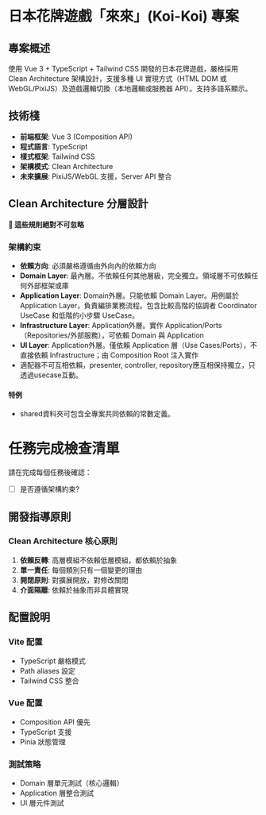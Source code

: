 # 日本花牌遊戲「來來」(Koi-Koi) 專案

## 專案概述

使用 Vue 3 + TypeScript + Tailwind CSS 開發的日本花牌遊戲，嚴格採用 Clean Architecture 架構設計，支援多種 UI 實現方式（HTML DOM 或 WebGL/PixiJS）及遊戲邏輯切換（本地邏輯或服務器 API）。支持多語系顯示。

## 技術棧

- **前端框架**: Vue 3 (Composition API)
- **程式語言**: TypeScript
- **樣式框架**: Tailwind CSS
- **架構模式**: Clean Architecture
- **未來擴展**: PixiJS/WebGL 支援，Server API 整合

## Clean Architecture 分層設計

**🚨 這些規則絕對不可忽略**

### 架構約束

- **依賴方向**: 必須嚴格遵循由外向內的依賴方向
- **Domain Layer**: 最內層。不依賴任何其他層級，完全獨立。領域層不可依賴任何外部框架或庫
- **Application Layer**: Domain外層。只能依賴 Domain Layer。用例屬於 Application Layer，負責編排業務流程。包含比較高階的協調者 Coordinator UseCase 和低階的小步驟 UseCase。
- **Infrastructure Layer**: Application外層。實作 Application/Ports（Repositories/外部服務），可依賴 Domain 與 Application
- **UI Layer**: Application外層。僅依賴 Application 層（Use Cases/Ports），不直接依賴 Infrastructure；由 Composition Root 注入實作
- 適配器不可互相依賴，presenter, controller, repository應互相保持獨立，只透過usecase互動。

#### 特例

- shared資料夾可包含全專案共同依賴的常數定義。

# 任務完成檢查清單

請在完成每個任務後確認：

- [ ] 是否遵循架構約束?

## 開發指導原則

### Clean Architecture 核心原則

1. **依賴反轉**: 高層模組不依賴低層模組，都依賴於抽象
2. **單一責任**: 每個類別只有一個變更的理由
3. **開閉原則**: 對擴展開放，對修改關閉
4. **介面隔離**: 依賴於抽象而非具體實現

## 配置說明

### Vite 配置

- TypeScript 嚴格模式
- Path aliases 設定
- Tailwind CSS 整合

### Vue 配置

- Composition API 優先
- TypeScript 支援
- Pinia 狀態管理

### 測試策略

- Domain 層單元測試（核心邏輯）
- Application 層整合測試
- UI 層元件測試
